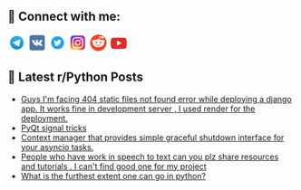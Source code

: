 ## 🔎 Connect with me:
[<img src="https://github.com/bullbesh/bullbesh/blob/main/images/Telegram.png" width="32" height="32" />](https://t.me/bullbesh)
[<img src="https://github.com/bullbesh/bullbesh/blob/main/images/VK.png" width="32" height="32" />](https://vk.com/bullbesh)
[<img src="https://github.com/bullbesh/bullbesh/blob/main/images/Twitter.png" width="32" height="32" />](https://twitter.com/bullbesh1)
[<img src="https://github.com/bullbesh/bullbesh/blob/main/images/Instagram.png" width="32" height="32" />](https://www.instagram.com/bullbesh)
[<img src="https://github.com/bullbesh/bullbesh/blob/main/images/Reddit.png" width="32" height="32" />](https://www.reddit.com/user/bullbesh)
[<img src="https://github.com/bullbesh/bullbesh/blob/main/images/YouTube.png" width="32" height="32" />](https://www.youtube.com/channel/UCtfjRs6uzgq5mfm8S06WTcg)

## 📕 Latest r/Python Posts
<!-- BLOG-POST-LIST:START -->
- [Guys I&#39;m facing 404 static files not found error while deploying a django app. It works fine in development server , I used render for the deployment.](https://www.reddit.com/r/Python/comments/11ks1oc/guys_im_facing_404_static_files_not_found_error/)
- [PyQt signal tricks](https://www.reddit.com/r/Python/comments/11ks1hl/pyqt_signal_tricks/)
- [Context manager that provides simple graceful shutdown interface for your asyncio tasks.](https://www.reddit.com/r/Python/comments/11kqt97/context_manager_that_provides_simple_graceful/)
- [People who have work in speech to text can you plz share resources and tutorials . I can&#39;t find good one for my project](https://www.reddit.com/r/Python/comments/11kqagq/people_who_have_work_in_speech_to_text_can_you/)
- [What is the furthest extent one can go in python?](https://www.reddit.com/r/Python/comments/11kp0wj/what_is_the_furthest_extent_one_can_go_in_python/)
<!-- BLOG-POST-LIST:END -->
